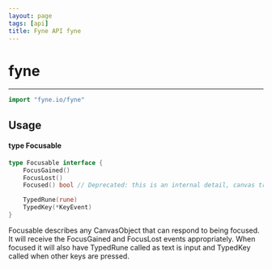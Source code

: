 ```yaml
---
layout: page
tags: [api]
title: Fyne API fyne
---
```


# fyne
---
```go
import "fyne.io/fyne"
```

## Usage

#### type Focusable

```go
type Focusable interface {
	FocusGained()
	FocusLost()
	Focused() bool // Deprecated: this is an internal detail, canvas tracks current focused object

	TypedRune(rune)
	TypedKey(*KeyEvent)
}
```

Focusable describes any CanvasObject that can respond to being focused. It will receive the FocusGained and FocusLost events appropriately. When focused it will also have TypedRune called as text is input and TypedKey called when other keys are pressed.
